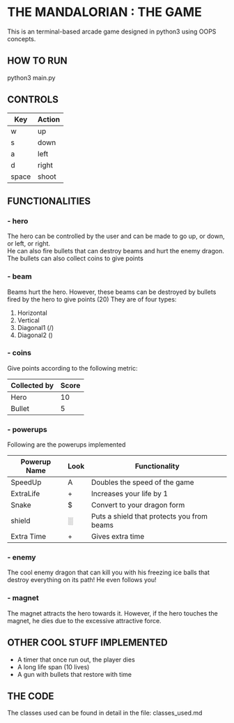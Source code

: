 # THE MANDALORIAN : THE GAME

This is an terminal-based arcade game designed in python3 using OOPS concepts.

## HOW TO RUN

python3 main.py

## CONTROLS

| Key   | Action |
| ----- | ------ |
| w     | up     |
| s     | down   |
| a     | left   |
| d     | right  |
| space | shoot  |

## FUNCTIONALITIES

### - hero

The hero can be controlled by the user and can be made to go up, or down, or left, or right.  
He can also fire bullets that can destroy beams and hurt the enemy dragon.  
The bullets can also collect coins to give points

### - beam

Beams hurt the hero. However, these beams can be destroyed by bullets fired by the hero to give points (20)
They are of four types:

1. Horizontal
2. Vertical
3. Diagonal1 (/)
4. Diagonal2 (\)

### - coins

Give points according to the following metric:

| Collected by | Score |
| ------------ | ----- |
| Hero         | 10    |
| Bullet       | 5     |

### - powerups

Following are the powerups implemented

| Powerup Name | Look | Functionality                              |
| ------------ | ---- | ------------------------------------------ |
| SpeedUp      | A    | Doubles the speed of the game              |
| ExtraLife    | +    | Increases your life by 1                   |
| Snake        | $    | Convert to your dragon form                |
| shield       | ░    | Puts a shield that protects you from beams |
| Extra Time   | +    | Gives extra time                           |

### - enemy

The cool enemy dragon that can kill you with his freezing ice balls that destroy everything on its path! He even follows you!

### - magnet

The magnet attracts the hero towards it. However, if the hero touches the magnet, he dies due to the excessive attractive force.

## OTHER COOL STUFF IMPLEMENTED

- A timer that once run out, the player dies
- A long life span (10 lives)
- A gun with bullets that restore with time

## THE CODE

The classes used can be found in detail in the file: classes_used.md
